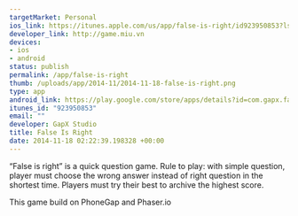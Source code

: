 ```yaml
--- 
targetMarket: Personal
ios_link: https://itunes.apple.com/us/app/false-is-right/id923950853?ls=1&mt=8
developer_link: http://game.miu.vn
devices: 
- ios
- android
status: publish
permalink: /app/false-is-right
thumb: /uploads/app/2014-11/2014-11-18-false-is-right.png
type: app
android_link: https://play.google.com/store/apps/details?id=com.gapx.falseisright
itunes_id: "923950853"
email: ""
developer: GapX Studio
title: False Is Right
date: 2014-11-18 02:22:39.198328 +00:00
---
```


“False is right” is a quick question game.
Rule to play: with simple question, player must choose the wrong answer instead of right question in the shortest time. Players must try their best to archive the highest score.

This game build on PhoneGap and Phaser.io 
